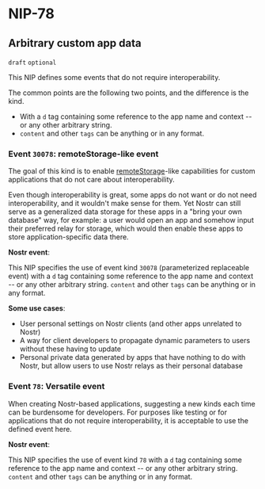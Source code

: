 NIP-78
======

Arbitrary custom app data
-------------------------

`draft` `optional`

This NIP defines some events that do not require interoperability.

The common points are the following two points, and the difference is the kind.
 - With a `d` tag containing some reference to the app name and context -- or any other arbitrary string. 
 - `content` and other `tags` can be anything or in any format.

### Event `30078`: remoteStorage-like event

The goal of this kind is to enable [remoteStorage](https://remotestorage.io/)-like capabilities for custom applications that do not care about interoperability.

Even though interoperability is great, some apps do not want or do not need interoperability, and it wouldn't make sense for them. Yet Nostr can still serve as a generalized data storage for these apps in a "bring your own database" way, for example: a user would open an app and somehow input their preferred relay for storage, which would then enable these apps to store application-specific data there.

**Nostr event**:

This NIP specifies the use of event kind `30078` (parameterized replaceable event) with a `d` tag containing some reference to the app name and context -- or any other arbitrary string. `content` and other `tags` can be anything or in any format.

**Some use cases**:

 - User personal settings on Nostr clients (and other apps unrelated to Nostr)
 - A way for client developers to propagate dynamic parameters to users without these having to update
 - Personal private data generated by apps that have nothing to do with Nostr, but allow users to use Nostr relays as their personal database

### Event `78`: Versatile event

When creating Nostr-based applications, suggesting a new kinds each time can be burdensome for developers. For purposes like testing or for applications that do not require interoperability, it is acceptable to use the defined event here.

**Nostr event**:

This NIP specifies the use of event kind `78` with a `d` tag containing some reference to the app name and context -- or any other arbitrary string. `content` and other `tags` can be anything or in any format.
